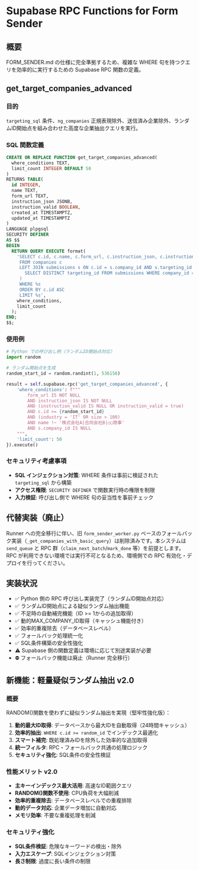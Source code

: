 # Supabase RPC Functions for Form Sender

## 概要

FORM_SENDER.md の仕様に完全準拠するため、複雑な WHERE 句を持つクエリを効率的に実行するための Supabase RPC 関数の定義。

## get_target_companies_advanced

### 目的
`targeting_sql` 条件、`ng_companies` 正規表現除外、送信済み企業除外、ランダムID開始点を組み合わせた高度な企業抽出クエリを実行。

### SQL 関数定義

```sql
CREATE OR REPLACE FUNCTION get_target_companies_advanced(
  where_conditions TEXT,
  limit_count INTEGER DEFAULT 50
)
RETURNS TABLE(
  id INTEGER,
  name TEXT,
  form_url TEXT,
  instruction_json JSONB,
  instruction_valid BOOLEAN,
  created_at TIMESTAMPTZ,
  updated_at TIMESTAMPTZ
)
LANGUAGE plpgsql
SECURITY DEFINER
AS $$
BEGIN
  RETURN QUERY EXECUTE format(
    'SELECT c.id, c.name, c.form_url, c.instruction_json, c.instruction_valid, c.created_at, c.updated_at 
     FROM companies c 
     LEFT JOIN submissions s ON c.id = s.company_id AND s.targeting_id = (
       SELECT DISTINCT targeting_id FROM submissions WHERE company_id = c.id LIMIT 1
     )
     WHERE %s 
     ORDER BY c.id ASC
     LIMIT %s',
    where_conditions,
    limit_count
  );
END;
$$;
```

### 使用例

```python
# Python での呼び出し例（ランダムID開始点対応）
import random

# ランダム開始点を生成
random_start_id = random.randint(1, 536156)

result = self.supabase.rpc('get_target_companies_advanced', {
    'where_conditions': f"""
        form_url IS NOT NULL 
        AND instruction_json IS NOT NULL 
        AND (instruction_valid IS NULL OR instruction_valid = true)
        AND c.id >= {random_start_id}
        AND (industry = 'IT' OR size > 100)
        AND name !~ '株式会社A|合同会社B|○○商事'
        AND s.company_id IS NULL
    """,
    'limit_count': 50
}).execute()
```

### セキュリティ考慮事項

- **SQL インジェクション対策**: WHERE 条件は事前に検証された `targeting_sql` から構築
- **アクセス権限**: `SECURITY DEFINER` で関数実行時の権限を制限
- **入力検証**: 呼び出し側で WHERE 句の妥当性を事前チェック

## 代替実装（廃止）

Runner への完全移行に伴い、旧 `form_sender_worker.py` ベースのフォールバック実装（`_get_companies_with_basic_query`）は削除済みです。本システムは `send_queue` と RPC 群（`claim_next_batch`/`mark_done` 等）を前提とします。RPC が利用できない環境では実行不可となるため、環境側での RPC 有効化・デプロイを行ってください。

## 実装状況

- ✅ Python 側の RPC 呼び出し実装完了（ランダムID開始点対応）
- ✅ ランダムID開始点による疑似ランダム抽出機能
- ✅ 不足時の自動補完機能（ID >= 1からの追加取得）
- ✅ 動的MAX_COMPANY_ID取得（キャッシュ機能付き）
- ✅ 効率的重複除去（データベースレベル）
- ✅ フォールバック処理統一化
- ✅ SQL条件構築の安全性強化
- ⚠️ Supabase 側の関数定義は環境に応じて別途実装が必要
- ⛔ フォールバック機能は廃止（Runner 完全移行）

## 新機能：軽量疑似ランダム抽出 v2.0

### 概要
RANDOM()関数を使わずに疑似ランダム抽出を実現（堅牢性強化版）：

1. **動的最大ID取得**: データベースから最大IDを自動取得（24時間キャッシュ）
2. **効率的抽出**: `WHERE c.id >= random_id` でインデックス最適化
3. **スマート補完**: 既処理済みIDを除外した効率的な追加取得
4. **統一フィルタ**: RPC・フォールバック共通の処理ロジック
5. **セキュリティ強化**: SQL条件の安全性検証

### 性能メリット v2.0
- **主キーインデックス最大活用**: 高速なID範囲クエリ
- **RANDOM()関数不使用**: CPU負荷を大幅削減
- **効率的重複除去**: データベースレベルでの重複排除
- **動的データ対応**: 企業データ増加に自動対応
- **メモリ効率**: 不要な重複処理を削減

### セキュリティ強化
- **SQL条件検証**: 危険なキーワードの検出・除外
- **入力エスケープ**: SQLインジェクション対策
- **長さ制限**: 過度に長い条件の制限
